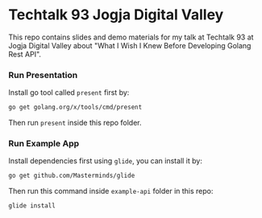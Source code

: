 Techtalk 93 Jogja Digital Valley
================================

This repo contains slides and demo materials for my talk at Techtalk 93 at Jogja Digital Valley about "What I Wish I Knew Before Developing Golang Rest API".

### Run Presentation

Install go tool called `present` first by:

```bash
go get golang.org/x/tools/cmd/present
```

Then run `present` inside this repo folder.

### Run Example App

Install dependencies first using `glide`, you can install it by:

```bash
go get github.com/Masterminds/glide
```

Then run this command inside `example-api` folder in this repo:

```bash
glide install
```
